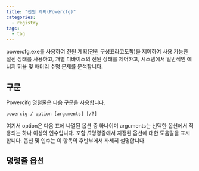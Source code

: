 ```yaml
---
title: "전원 계획(Powercfg)"
categories:
  - registry
tags:
  - tag
---
```


powercfg.exe를 사용하여 전원 계획(전원 구성표라고도함)을 제어하여 사용 가능한 절전 상태를 사용하고, 개별 디바이스의 전원 상태를 제어하고, 시스템에서 일반적인 에너지 혀율 및 배터리 수명 문제를 분석합니다.

## 구문

Powercifg 명렬줄은 다음 구문을 사용합니다.

```
powercig / option [arguments] [/?]
```

여기서 option은 다음 표에 나열된 옵션 중 하나이며 arguments는 선택한 옵션에서 적용되는 하나 이상의 인수입니다. 포함 /?명령줄에서 지정된 옵션에 대한 도움말을 표시합니다. 옵션 및 인수는 이 항목의 후반부에서 자세히 설명합니다.

## 명령줄 옵션

